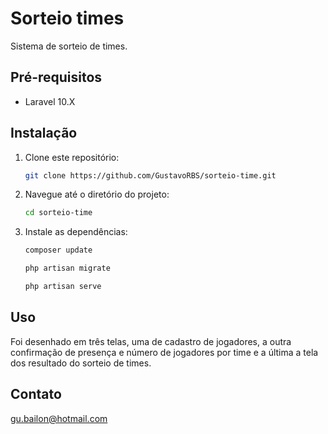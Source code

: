 # Sorteio times

Sistema de sorteio de times.

## Pré-requisitos

- Laravel 10.X

## Instalação

1. Clone este repositório:

    ```bash
    git clone https://github.com/GustavoRBS/sorteio-time.git
    ```

2. Navegue até o diretório do projeto:

    ```bash
    cd sorteio-time
    ```

3. Instale as dependências:

    ```bash
    composer update
    ```
    ```bash
    php artisan migrate
    ```
    ```bash
    php artisan serve
    ```

## Uso

Foi desenhado em três telas, uma de cadastro de jogadores, a outra confirmação de presença e número de jogadores por time e a última a tela dos resultado do sorteio de times.

## Contato

gu.bailon@hotmail.com

